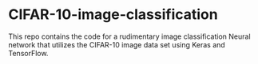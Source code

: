 # CIFAR-10-image-classification
This repo contains the code for a rudimentary image classification Neural network that utilizes the CIFAR-10 image data set using Keras and TensorFlow.
